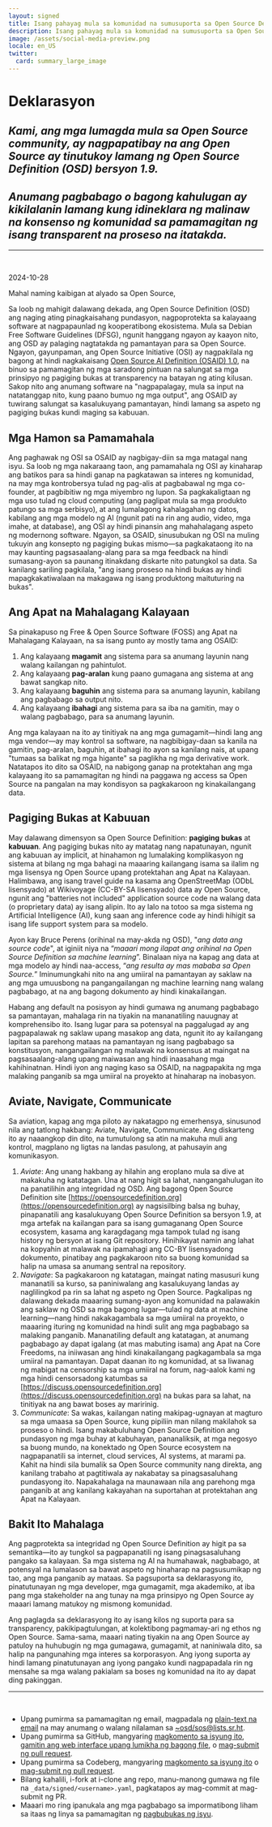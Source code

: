 ```yaml
---
layout: signed
title: Isang pahayag mula sa komunidad na sumusuporta sa Open Source Definition (OSD)
description: Isang pahayag mula sa komunidad na sumusuporta sa Open Source Definition (OSD) bersyon 1.9
image: /assets/social-media-preview.png
locale: en_US
twitter:
  card: summary_large_image
---
```


# **Deklarasyon**

## *Kami, ang mga lumagda mula sa Open Source community, ay nagpapatibay na ang Open Source ay tinutukoy lamang ng Open Source Definition (OSD) bersyon 1.9.*

## *Anumang pagbabago o bagong kahulugan ay kikilalanin lamang kung idineklara ng malinaw na konsenso ng komunidad sa pamamagitan ng isang transparent na proseso na itatakda.*

---
<br>

2024-10-28

Mahal naming kaibigan at alyado sa Open Source,

Sa loob ng mahigit dalawang dekada, ang Open Source Definition (OSD) ang naging ating pinagkaisahang pundasyon, nagpoprotekta sa kalayaang software at nagpapaunlad ng kooperatibong ekosistema. Mula sa Debian Free Software Guidelines (DFSG), ngunit hanggang ngayon ay kaayon nito, ang OSD ay palaging nagtatakda ng pamantayan para sa Open Source. Ngayon, gayunpaman, ang Open Source Initiative (OSI) ay nagpakilala ng bagong at hindi nagkakaisang [Open Source AI Definition (OSAID) 1.0](https://opensource.org/ai/open-source-ai-definition), na binuo sa pamamagitan ng mga saradong pintuan na salungat sa mga prinsipyo ng pagiging bukas at transparency na batayan ng ating kilusan. Sakop nito ang anumang software na "nagpapalagay, mula sa input na natatanggap nito, kung paano bumuo ng mga output", ang OSAID ay tuwirang salungat sa kasalukuyang pamantayan, hindi lamang sa aspeto ng pagiging bukas kundi maging sa kabuuan.

## Mga Hamon sa Pamamahala

Ang paghawak ng OSI sa OSAID ay nagbigay-diin sa mga matagal nang isyu. Sa loob ng mga nakaraang taon, ang pamamahala ng OSI ay kinaharap ang batikos para sa hindi ganap na pagkatawan sa interes ng komunidad, na may mga kontrobersya tulad ng pag-alis at pagbabawal ng mga co-founder, at pagbibitiw ng mga miyembro ng lupon. Sa pagkakaligtaan ng mga uso tulad ng cloud computing (ang paglipat mula sa mga produkto patungo sa mga serbisyo), at ang lumalagong kahalagahan ng datos, kabilang ang mga modelo ng AI (ngunit pati na rin ang audio, video, mga imahe, at database), ang OSI ay hindi pinansin ang mahahalagang aspeto ng modernong software. Ngayon, sa OSAID, sinusubukan ng OSI na muling tukuyin ang konsepto ng pagiging bukas mismo—sa pagkakataong ito na may kaunting pagsasaalang-alang para sa mga feedback na hindi sumasang-ayon sa paunang itinakdang diskarte nito patungkol sa data. Sa kanilang sariling pagkilala, "ang isang proseso na hindi bukas ay hindi mapagkakatiwalaan na makagawa ng isang produktong maituturing na bukas".

## Ang Apat na Mahalagang Kalayaan

Sa pinakapuso ng Free & Open Source Software (FOSS) ang Apat na Mahalagang Kalayaan, na sa isang punto ay mostly tama ang OSAID:

1. Ang kalayaang **magamit** ang sistema para sa anumang layunin nang walang kailangan ng pahintulot.
2. Ang kalayaang **pag-aralan** kung paano gumagana ang sistema at ang bawat sangkap nito.
3. Ang kalayaang **baguhin** ang sistema para sa anumang layunin, kabilang ang pagbabago sa output nito.
4. Ang kalayaang **ibahagi** ang sistema para sa iba na gamitin, may o walang pagbabago, para sa anumang layunin.

Ang mga kalayaan na ito ay tinitiyak na ang mga gumagamit—hindi lang ang mga vendor—ay may kontrol sa software, na nagbibigay-daan sa kanila na gamitin, pag-aralan, baguhin, at ibahagi ito ayon sa kanilang nais, at upang "tumaas sa balikat ng mga higante" sa paglikha ng mga derivative work. Natatapos ito dito sa OSAID, na nabigong ganap na protektahan ang mga kalayaang ito sa pamamagitan ng hindi na paggawa ng access sa Open Source na pangalan na may kondisyon sa pagkakaroon ng kinakailangang data.

## Pagiging Bukas at Kabuuan

May dalawang dimensyon sa Open Source Definition: **pagiging bukas** at **kabuuan**. Ang pagiging bukas nito ay matatag nang napatunayan, ngunit ang kabuuan ay implicit, at hinahamon ng lumalaking komplikasyon ng sistema at bilang ng mga bahagi na maaaring kailangang isama sa ilalim ng mga lisensya ng Open Source upang protektahan ang Apat na Kalayaan. Halimbawa, ang isang travel guide na kasama ang OpenStreetMap (ODbL lisensyado) at Wikivoyage (CC-BY-SA lisensyado) data ay Open Source, ngunit ang "batteries not included" application source code na walang data (o proprietary data) ay isang alipin. Ito ay lalo na totoo sa mga sistema ng Artificial Intelligence (AI), kung saan ang inference code ay hindi hihigit sa isang life support system para sa modelo.

Ayon kay Bruce Perens (orihinal na may-akda ng OSD), "*ang data ang source code*", at iginiit niya na “*maaari mong ilapat ang orihinal na Open Source Definition sa machine learning*”. Binalaan niya na kapag ang data at mga modelo ay hindi naa-access, “*ang resulta ay mas mababa sa Open Source.*” Iminumungkahi nito na ang umiiral na pamantayan ay saklaw na ang mga umuusbong na pangangailangan ng machine learning nang walang pagbabago, at na ang bagong dokumento ay hindi kinakailangan.

Habang ang default na posisyon ay hindi gumawa ng anumang pagbabago sa pamantayan, mahalaga rin na tiyakin na mananatiling nauugnay at komprehensibo ito. Isang lugar para sa potensyal na paggalugad ay ang pagpapalawak ng saklaw upang masakop ang data, ngunit ito ay kailangang lapitan sa parehong mataas na pamantayan ng isang pagbabago sa konstitusyon, nangangailangan ng malawak na konsensus at maingat na pagsasaalang-alang upang maiwasan ang hindi inaasahang mga kahihinatnan. Hindi iyon ang naging kaso sa OSAID, na nagpapakita ng mga malaking panganib sa mga umiiral na proyekto at hinaharap na inobasyon.

## Aviate, Navigate, Communicate

Sa aviation, kapag ang mga piloto ay nakatagpo ng emerhensya, sinusunod nila ang tatlong hakbang: Aviate, Navigate, Communicate. Ang diskarteng ito ay naaangkop din dito, na tumutulong sa atin na makuha muli ang kontrol, magplano ng ligtas na landas pasulong, at pahusayin ang komunikasyon.

1. *Aviate*: Ang unang hakbang ay hilahin ang eroplano mula sa dive at makakuha ng katatagan. Una at nang higit sa lahat, nangangahulugan ito na panatilihin ang integridad ng OSD. Ang bagong Open Source Definition site [https://opensourcedefinition.org](https://opensourcedefinition.org) ay nagsisilbing balsa ng buhay, pinapanatili ang kasalukuyang Open Source Definition sa bersyon 1.9, at mga artefak na kailangan para sa isang gumaganang Open Source ecosystem, kasama ang karagdagang mga tampok tulad ng isang history ng bersyon at isang Git repository. Hinihikayat namin ang lahat na kopyahin at malawak na ipamahagi ang CC-BY lisensyadong dokumento, pinatibay ang pagkakaroon nito sa buong komunidad sa halip na umasa sa anumang sentral na repository.
2. *Navigate*: Sa pagkakaroon ng katatagan, maingat nating masusuri kung mananatili sa kurso, sa paniniwalang ang kasalukuyang landas ay naglilingkod pa rin sa lahat ng aspeto ng Open Source. Pagkalipas ng dalawang dekada maaaring sumang-ayon ang komunidad na palawakin ang saklaw ng OSD sa mga bagong lugar—tulad ng data at machine learning—nang hindi nakakagambala sa mga umiiral na proyekto, o maaaring ituring ng komunidad na hindi sulit ang mga pagbabago sa malaking panganib. Mananatiling default ang katatagan, at anumang pagbabago ay dapat igalang (at mas mabuting isama) ang Apat na Core Freedoms, na iniiwasan ang hindi kinakailangang pagkagambala sa mga umiiral na pamantayan. Dapat daanan ito ng komunidad, at sa liwanag ng mabigat na censorship sa mga umiiral na forum, nag-aalok kami ng mga hindi censorsadong katumbas sa [https://discuss.opensourcedefinition.org](https://discuss.opensourcedefinition.org) na bukas para sa lahat, na tinitiyak na ang bawat boses ay maririnig.
3. *Communicate*: Sa wakas, kailangan nating makipag-ugnayan at magturo sa mga umaasa sa Open Source, kung pipiliin man nilang makilahok sa proseso o hindi. Isang makabuluhang Open Source Definition ang pundasyon ng mga buhay at kabuhayan, pananaliksik, at mga negosyo sa buong mundo, na konektado ng Open Source ecosystem na nagpapanatili sa internet, cloud services, AI systems, at marami pa. Kahit na hindi sila bumalik sa Open Source community nang direkta, ang kanilang trabaho at pagtitiwala ay nakabatay sa pinagsasaluhang pundasyong ito. Napakahalaga na maunawaan nila ang parehong mga panganib at ang kanilang kakayahan na suportahan at protektahan ang Apat na Kalayaan.

## Bakit Ito Mahalaga

Ang pagprotekta sa integridad ng Open Source Definition ay higit pa sa semantika—ito ay tungkol sa pagpapanatili ng isang pinagsasaluhang pangako sa kalayaan. Sa mga sistema ng AI na humahawak, nagbabago, at potensyal na lumalason sa bawat aspeto ng hinaharap na pagsusumikap ng tao, ang mga panganib ay mataas. Sa pagsuporta sa deklarasyong ito, pinatutunayan ng mga developer, mga gumagamit, mga akademiko, at iba pang mga stakeholder na ang tunay na mga prinsipyo ng Open Source ay maaari lamang matukoy ng mismong komunidad.

Ang paglagda sa deklarasyong ito ay isang kilos ng suporta para sa transparency, pakikipagtulungan, at kolektibong pagmamay-ari ng ethos ng Open Source. Sama-sama, maaari nating tiyakin na ang Open Source ay patuloy na huhubugin ng mga gumagawa, gumagamit, at naniniwala dito, sa halip na pangunahing mga interes sa korporasyon. Ang iyong suporta ay hindi lamang pinatutunayan ang iyong pangako kundi nagpapadala rin ng mensahe sa mga walang pakialam sa boses ng komunidad na ito ay dapat ding pakinggan.

---
<br>

- Upang pumirma sa pamamagitan ng email, magpadala ng [plain-text na email](https://useplaintext.email/) na may anumang o walang nilalaman sa [~osd/sos@lists.sr.ht](mailto:~osd/sos@lists.sr.ht).
- Upang pumirma sa GitHub, mangyaring [magkomento sa isyung ito](https://github.com/OpenSourceDefinition/SaveOpenSource/issues/1), [gamitin ang web interface upang lumikha ng bagong file](https://github.com/OpenSourceDefinition/SaveOpenSource/new/master/_data/signed), o [mag-submit ng pull request](https://github.com/OpenSourceDefinition/SaveOpenSource/pulls).
- Upang pumirma sa Codeberg, mangyaring [magkomento sa isyung ito](https://codeberg.org/osd/sos/issues/1) o [mag-submit ng pull request](https://codeberg.org/osd/sos/pulls).
- Bilang kahalili, i-fork at i-clone ang repo, manu-manong gumawa ng file na `_data/signed/<username>.yaml`, pagkatapos ay mag-commit at mag-submit ng PR.
- Maaari mo ring ipanukala ang mga pagbabago sa impormatibong liham sa itaas ng linya sa pamamagitan ng [pagbubukas ng isyu](https://codeberg.org/osd/sos/issues).
